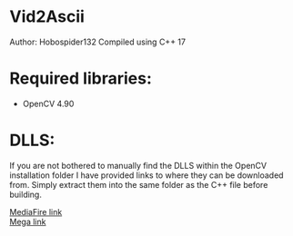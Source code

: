 # Vid2Ascii

Author: Hobospider132
Compiled using C++ 17 

# Required libraries: 

- OpenCV 4.90

# DLLS:
If you are not bothered to manually find the DLLS within the OpenCV installation folder I have provided links to where they can be downloaded from.
Simply extract them into the same folder as the C++ file before building.

[MediaFire link](https://www.mediafire.com/folder/old29rqqq54os/dlls) 
<br>
[Mega link](https://mega.nz/folder/V3kmjYZb#abSotToI67YPjpIuS7PyKA)
